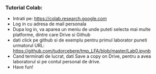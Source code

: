 ### Tutorial Colab:
* Intrati pe: https://colab.research.google.com
* Log in cu adresa de mail personala
* Dupa log in, va aparea un meniu de unde puteti selecta mai multe platforme, dintre care Drive si Github
* dati click pe github si de exemplu pentru primul laborator puneti urmatorul URL: https://github.com/tudorcebere/tmp_LFA/blob/master/Lab0.ipynb
* Cand terminati de lucrat, dati Save a copy on Drive, pentru a avea laboratorul si pe contul personal de drive.
* Have fun!
